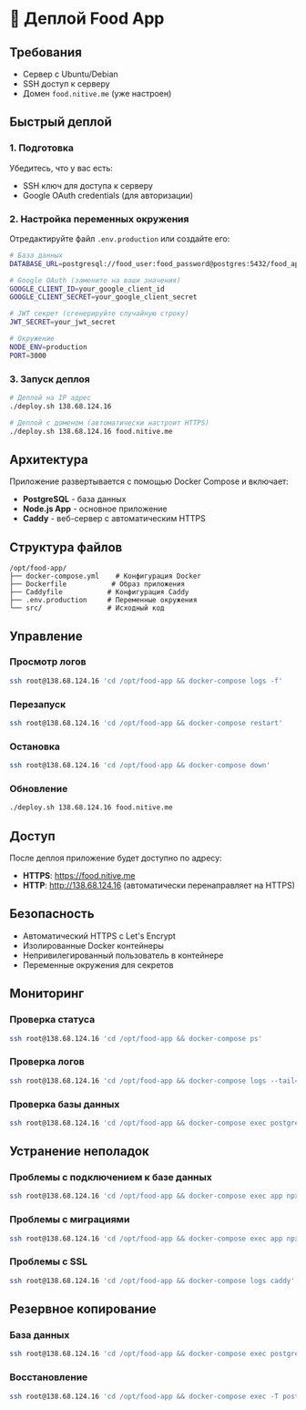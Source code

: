 # 🚀 Деплой Food App

## Требования

- Сервер с Ubuntu/Debian
- SSH доступ к серверу
- Домен `food.nitive.me` (уже настроен)

## Быстрый деплой

### 1. Подготовка

Убедитесь, что у вас есть:
- SSH ключ для доступа к серверу
- Google OAuth credentials (для авторизации)

### 2. Настройка переменных окружения

Отредактируйте файл `.env.production` или создайте его:

```bash
# База данных
DATABASE_URL=postgresql://food_user:food_password@postgres:5432/food_app

# Google OAuth (замените на ваши значения)
GOOGLE_CLIENT_ID=your_google_client_id
GOOGLE_CLIENT_SECRET=your_google_client_secret

# JWT секрет (сгенерируйте случайную строку)
JWT_SECRET=your_jwt_secret

# Окружение
NODE_ENV=production
PORT=3000
```

### 3. Запуск деплоя

```bash
# Деплой на IP адрес
./deploy.sh 138.68.124.16

# Деплой с доменом (автоматически настроит HTTPS)
./deploy.sh 138.68.124.16 food.nitive.me
```

## Архитектура

Приложение развертывается с помощью Docker Compose и включает:

- **PostgreSQL** - база данных
- **Node.js App** - основное приложение
- **Caddy** - веб-сервер с автоматическим HTTPS

## Структура файлов

```
/opt/food-app/
├── docker-compose.yml    # Конфигурация Docker
├── Dockerfile           # Образ приложения
├── Caddyfile           # Конфигурация Caddy
├── .env.production     # Переменные окружения
└── src/                # Исходный код
```

## Управление

### Просмотр логов
```bash
ssh root@138.68.124.16 'cd /opt/food-app && docker-compose logs -f'
```

### Перезапуск
```bash
ssh root@138.68.124.16 'cd /opt/food-app && docker-compose restart'
```

### Остановка
```bash
ssh root@138.68.124.16 'cd /opt/food-app && docker-compose down'
```

### Обновление
```bash
./deploy.sh 138.68.124.16 food.nitive.me
```

## Доступ

После деплоя приложение будет доступно по адресу:
- **HTTPS**: https://food.nitive.me
- **HTTP**: http://138.68.124.16 (автоматически перенаправляет на HTTPS)

## Безопасность

- Автоматический HTTPS с Let's Encrypt
- Изолированные Docker контейнеры
- Непривилегированный пользователь в контейнере
- Переменные окружения для секретов

## Мониторинг

### Проверка статуса
```bash
ssh root@138.68.124.16 'cd /opt/food-app && docker-compose ps'
```

### Проверка логов
```bash
ssh root@138.68.124.16 'cd /opt/food-app && docker-compose logs --tail=50'
```

### Проверка базы данных
```bash
ssh root@138.68.124.16 'cd /opt/food-app && docker-compose exec postgres psql -U food_user -d food_app'
```

## Устранение неполадок

### Проблемы с подключением к базе данных
```bash
ssh root@138.68.124.16 'cd /opt/food-app && docker-compose exec app npx prisma db push'
```

### Проблемы с миграциями
```bash
ssh root@138.68.124.16 'cd /opt/food-app && docker-compose exec app npx prisma migrate reset'
```

### Проблемы с SSL
```bash
ssh root@138.68.124.16 'cd /opt/food-app && docker-compose logs caddy'
```

## Резервное копирование

### База данных
```bash
ssh root@138.68.124.16 'cd /opt/food-app && docker-compose exec postgres pg_dump -U food_user food_app > backup.sql'
```

### Восстановление
```bash
ssh root@138.68.124.16 'cd /opt/food-app && docker-compose exec -T postgres psql -U food_user -d food_app < backup.sql'
```
